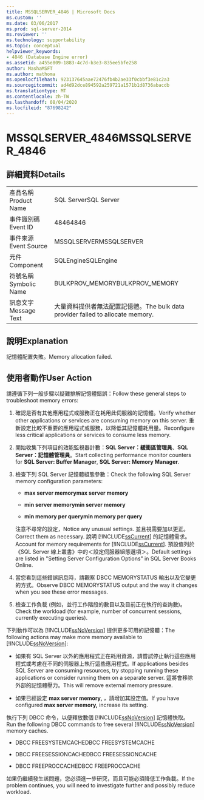 ```yaml
---
title: MSSQLSERVER_4846 | Microsoft Docs
ms.custom: ''
ms.date: 03/06/2017
ms.prod: sql-server-2014
ms.reviewer: ''
ms.technology: supportability
ms.topic: conceptual
helpviewer_keywords:
- 4846 (Database Engine error)
ms.assetid: a455e809-1883-4c7d-b3e3-835ee5bfe258
author: MashaMSFT
ms.author: mathoma
ms.openlocfilehash: 923137645aae72476fb4b2ae33f0cbbf3e81c2a3
ms.sourcegitcommit: ad4d92dce894592a259721a1571b1d8736abacdb
ms.translationtype: MT
ms.contentlocale: zh-TW
ms.lasthandoff: 08/04/2020
ms.locfileid: "87698242"
---
```

# <a name="mssqlserver_4846"></a><span data-ttu-id="b13b2-102">MSSQLSERVER_4846</span><span class="sxs-lookup"><span data-stu-id="b13b2-102">MSSQLSERVER_4846</span></span>
    
## <a name="details"></a><span data-ttu-id="b13b2-103">詳細資料</span><span class="sxs-lookup"><span data-stu-id="b13b2-103">Details</span></span>  
  
|||  
|-|-|  
|<span data-ttu-id="b13b2-104">產品名稱</span><span class="sxs-lookup"><span data-stu-id="b13b2-104">Product Name</span></span>|<span data-ttu-id="b13b2-105">SQL Server</span><span class="sxs-lookup"><span data-stu-id="b13b2-105">SQL Server</span></span>|  
|<span data-ttu-id="b13b2-106">事件識別碼</span><span class="sxs-lookup"><span data-stu-id="b13b2-106">Event ID</span></span>|<span data-ttu-id="b13b2-107">4846</span><span class="sxs-lookup"><span data-stu-id="b13b2-107">4846</span></span>|  
|<span data-ttu-id="b13b2-108">事件來源</span><span class="sxs-lookup"><span data-stu-id="b13b2-108">Event Source</span></span>|<span data-ttu-id="b13b2-109">MSSQLSERVER</span><span class="sxs-lookup"><span data-stu-id="b13b2-109">MSSQLSERVER</span></span>|  
|<span data-ttu-id="b13b2-110">元件</span><span class="sxs-lookup"><span data-stu-id="b13b2-110">Component</span></span>|<span data-ttu-id="b13b2-111">SQLEngine</span><span class="sxs-lookup"><span data-stu-id="b13b2-111">SQLEngine</span></span>|  
|<span data-ttu-id="b13b2-112">符號名稱</span><span class="sxs-lookup"><span data-stu-id="b13b2-112">Symbolic Name</span></span>|<span data-ttu-id="b13b2-113">BULKPROV_MEMORY</span><span class="sxs-lookup"><span data-stu-id="b13b2-113">BULKPROV_MEMORY</span></span>|  
|<span data-ttu-id="b13b2-114">訊息文字</span><span class="sxs-lookup"><span data-stu-id="b13b2-114">Message Text</span></span>|<span data-ttu-id="b13b2-115">大量資料提供者無法配置記憶體。</span><span class="sxs-lookup"><span data-stu-id="b13b2-115">The bulk data provider failed to allocate memory.</span></span>|  
  
## <a name="explanation"></a><span data-ttu-id="b13b2-116">說明</span><span class="sxs-lookup"><span data-stu-id="b13b2-116">Explanation</span></span>  
 <span data-ttu-id="b13b2-117">記憶體配置失敗。</span><span class="sxs-lookup"><span data-stu-id="b13b2-117">Memory allocation failed.</span></span>  
  
## <a name="user-action"></a><span data-ttu-id="b13b2-118">使用者動作</span><span class="sxs-lookup"><span data-stu-id="b13b2-118">User Action</span></span>  
 <span data-ttu-id="b13b2-119">請遵循下列一般步驟以疑難排解記憶體錯誤：</span><span class="sxs-lookup"><span data-stu-id="b13b2-119">Follow these general steps to troubleshoot memory errors:</span></span>  
  
1.  <span data-ttu-id="b13b2-120">確認是否有其他應用程式或服務正在耗用此伺服器的記憶體。</span><span class="sxs-lookup"><span data-stu-id="b13b2-120">Verify whether other applications or services are consuming memory on this server.</span></span> <span data-ttu-id="b13b2-121">重新設定比較不重要的應用程式或服務，以降低其記憶體耗用量。</span><span class="sxs-lookup"><span data-stu-id="b13b2-121">Reconfigure less critical applications or services to consume less memory.</span></span>  
  
2.  <span data-ttu-id="b13b2-122">開始收集下列項目的效能監視器計數：**SQL Server：緩衝區管理員**、**SQL Server：記憶體管理員**。</span><span class="sxs-lookup"><span data-stu-id="b13b2-122">Start collecting performance monitor counters for **SQL Server: Buffer Manager**, **SQL Server: Memory Manager**.</span></span>  
  
3.  <span data-ttu-id="b13b2-123">檢查下列 SQL Server 記憶體組態參數：</span><span class="sxs-lookup"><span data-stu-id="b13b2-123">Check the following SQL Server memory configuration parameters:</span></span>  
  
    -   <span data-ttu-id="b13b2-124">**max server memory**</span><span class="sxs-lookup"><span data-stu-id="b13b2-124">**max server memory**</span></span>  
  
    -   <span data-ttu-id="b13b2-125">**min server memory**</span><span class="sxs-lookup"><span data-stu-id="b13b2-125">**min server memory**</span></span>  
  
    -   <span data-ttu-id="b13b2-126">**min memory per query**</span><span class="sxs-lookup"><span data-stu-id="b13b2-126">**min memory per query**</span></span>  
  
     <span data-ttu-id="b13b2-127">注意不尋常的設定，</span><span class="sxs-lookup"><span data-stu-id="b13b2-127">Notice any unusual settings.</span></span> <span data-ttu-id="b13b2-128">並且視需要加以更正。</span><span class="sxs-lookup"><span data-stu-id="b13b2-128">Correct them as necessary.</span></span> <span data-ttu-id="b13b2-129">說明 [!INCLUDE[ssCurrent](../../includes/sscurrent-md.md)] 的記憶體需求。</span><span class="sxs-lookup"><span data-stu-id="b13b2-129">Account for memory requirements for [!INCLUDE[ssCurrent](../../includes/sscurrent-md.md)].</span></span> <span data-ttu-id="b13b2-130">預設值列於《SQL Server 線上叢書》中的＜設定伺服器組態選項＞。</span><span class="sxs-lookup"><span data-stu-id="b13b2-130">Default settings are listed in "Setting Server Configuration Options" in SQL Server Books Online.</span></span>  
  
4.  <span data-ttu-id="b13b2-131">當您看到這些錯誤訊息時，請觀察 DBCC MEMORYSTATUS 輸出以及它變更的方式。</span><span class="sxs-lookup"><span data-stu-id="b13b2-131">Observe DBCC MEMORYSTATUS output and the way it changes when you see these error messages.</span></span>  
  
5.  <span data-ttu-id="b13b2-132">檢查工作負載 (例如，並行工作階段的數目以及目前正在執行的查詢數)。</span><span class="sxs-lookup"><span data-stu-id="b13b2-132">Check the workload (for example, number of concurrent sessions, currently executing queries).</span></span>  
  
 <span data-ttu-id="b13b2-133">下列動作可以為 [!INCLUDE[ssNoVersion](../../includes/ssnoversion-md.md)] 提供更多可用的記憶體：</span><span class="sxs-lookup"><span data-stu-id="b13b2-133">The following actions may make more memory available to [!INCLUDE[ssNoVersion](../../includes/ssnoversion-md.md)]:</span></span>  
  
-   <span data-ttu-id="b13b2-134">如果有 SQL Server 以外的應用程式正在耗用資源，請嘗試停止執行這些應用程式或考慮在不同的伺服器上執行這些應用程式。</span><span class="sxs-lookup"><span data-stu-id="b13b2-134">If applications besides SQL Server are consuming resources, try stopping running these applications or consider running them on a separate server.</span></span> <span data-ttu-id="b13b2-135">這將會移除外部的記憶體壓力。</span><span class="sxs-lookup"><span data-stu-id="b13b2-135">This will remove external memory pressure.</span></span>  
  
-   <span data-ttu-id="b13b2-136">如果已經設定 **max server memory,** ，請增加其設定值。</span><span class="sxs-lookup"><span data-stu-id="b13b2-136">If you have configured **max server memory,** increase its setting.</span></span>  
  
 <span data-ttu-id="b13b2-137">執行下列 DBCC 命令，以便釋放數個 [!INCLUDE[ssNoVersion](../../includes/ssnoversion-md.md)] 記憶體快取。</span><span class="sxs-lookup"><span data-stu-id="b13b2-137">Run the following DBCC commands to free several [!INCLUDE[ssNoVersion](../../includes/ssnoversion-md.md)] memory caches.</span></span>  
  
-   <span data-ttu-id="b13b2-138">DBCC FREESYSTEMCACHE</span><span class="sxs-lookup"><span data-stu-id="b13b2-138">DBCC FREESYSTEMCACHE</span></span>  
  
-   <span data-ttu-id="b13b2-139">DBCC FREESESSIONCACHE</span><span class="sxs-lookup"><span data-stu-id="b13b2-139">DBCC FREESESSIONCACHE</span></span>  
  
-   <span data-ttu-id="b13b2-140">DBCC FREEPROCCACHE</span><span class="sxs-lookup"><span data-stu-id="b13b2-140">DBCC FREEPROCCACHE</span></span>  
  
 <span data-ttu-id="b13b2-141">如果仍繼續發生該問題，您必須進一步研究，而且可能必須降低工作負載。</span><span class="sxs-lookup"><span data-stu-id="b13b2-141">If the problem continues, you will need to investigate further and possibly reduce workload.</span></span>  
  
  
